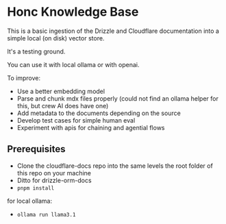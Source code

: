 # Honc Knowledge Base

This is a basic ingestion of the Drizzle and Cloudflare documentation into a simple local (on disk) vector store.

It's a testing ground.

You can use it with local ollama or with openai.

To improve:

- Use a better embedding model
- Parse and chunk mdx files properly (could not find an ollama helper for this, but crew AI does have one)
- Add metadata to the documents depending on the source
- Develop test cases for simple human eval
- Experiment with apis for chaining and agential flows

## Prerequisites

- Clone the cloudflare-docs repo into the same levels the root folder of this repo on your machine
- Ditto for drizzle-orm-docs
- `pnpm install`

for local ollama:

- `ollama run llama3.1`
